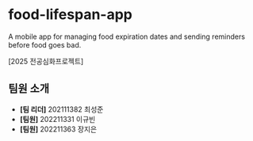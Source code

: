 # food-lifespan-app
A mobile app for managing food expiration dates and sending reminders before food goes bad.

[2025 전공심화프로젝트]

## 팀원 소개

- **[팀 리더]** 202111382 최성준  
- **[팀원]** 202211331 이규빈  
- **[팀원]** 202211363 장지은
